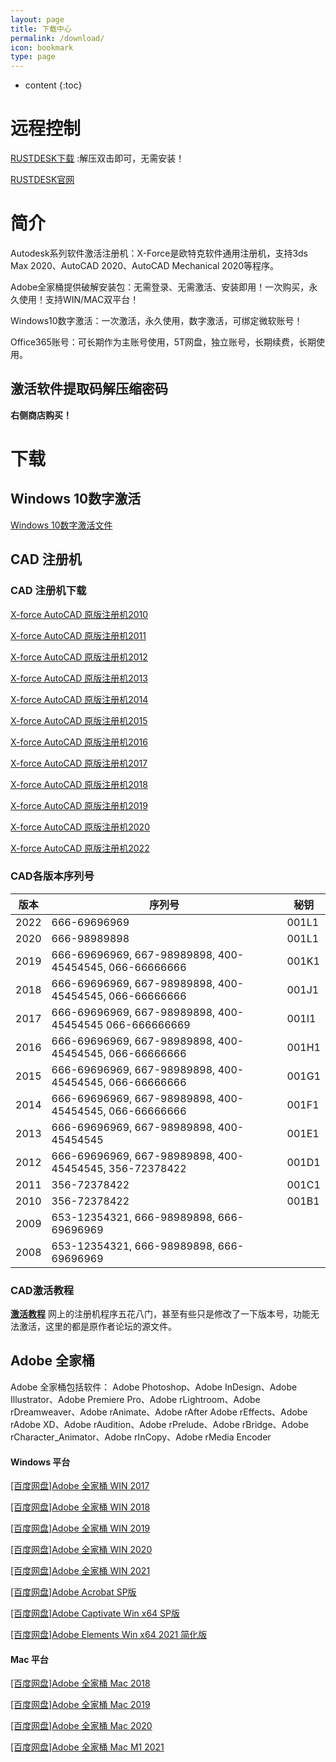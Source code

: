 ```yaml
---
layout: page
title: 下载中心
permalink: /download/
icon: bookmark
type: page
---
```


* content
{:toc}

# 远程控制

[RUSTDESK下载](http://gitee.com/rustdesk/rustdesk/attach_files/815641/download/rustdesk-1.1.8-windows_x64-portable.zip) :解压双击即可，无需安装！

[RUSTDESK官网](http://rustdesk.com/zh/)

# 简介 

Autodesk系列软件激活注册机：X-Force是欧特克软件通用注册机，支持3ds Max 2020、AutoCAD 2020、AutoCAD Mechanical 2020等程序。

Adobe全家桶提供破解安装包：无需登录、无需激活、安装即用！一次购买，永久使用！支持WIN/MAC双平台！

Windows10数字激活：一次激活，永久使用，数字激活，可绑定微软账号！

Office365账号：可长期作为主账号使用，5T网盘，独立账号，长期续费，长期使用。

## 激活软件提取码解压缩密码  

**右侧商店购买！**

# 下载

## Windows 10数字激活

[Windows 10数字激活文件](https://ods.lanzoui.com/i1lPsu0kkaf)

## CAD 注册机

### CAD 注册机下载
[X-force AutoCAD 原版注册机2010](https://ods.lanzoui.com/iVMVNtzl0yj) 

[X-force AutoCAD 原版注册机2011](https://ods.lanzoui.com/iJGTYtzljkj)

[X-force AutoCAD 原版注册机2012](https://ods.lanzoui.com/iDOPAtzl5sd)

[X-force AutoCAD 原版注册机2013](https://ods.lanzoui.com/itrJ9tzl6pg)

[X-force AutoCAD 原版注册机2014](https://ods.lanzoui.com/i7GZ1tzl75c)

[X-force AutoCAD 原版注册机2015](https://ods.lanzoui.com/iB0w2tzl79g)

[X-force AutoCAD 原版注册机2016](https://ods.lanzoui.com/ip42ltzl7cj)

[X-force AutoCAD 原版注册机2017](https://ods.lanzoui.com/iAFRqtzl7mj)

[X-force AutoCAD 原版注册机2018](https://ods.lanzoui.com/ixFxCtzl7qd)

[X-force AutoCAD 原版注册机2019](https://ods.lanzoui.com/io5CQtzkyzi)

[X-force AutoCAD 原版注册机2020](https://ods.lanzoui.com/iaCZztzkzcb)

[X-force AutoCAD 原版注册机2022](https://ods.lanzoui.com/iOhUhtzl0sd)

### CAD各版本序列号

|版本|序列号|秘钥|
|---|---|---|
|2022|666-69696969|001L1|
|2020|666-98989898|001L1|
|2019|666-69696969, 667-98989898, 400-45454545, 066-66666666|001K1|
|2018|666-69696969, 667-98989898, 400-45454545, 066-66666666| 001J1|
|2017|666-69696969, 667-98989898, 400-45454545 066-666666669|001I1|
|2016|666-69696969, 667-98989898, 400-45454545, 066-66666666|001H1|
|2015|666-69696969, 667-98989898, 400-45454545, 066-66666666|001G1|
|2014|666-69696969, 667-98989898, 400-45454545, 066-66666666|001F1|
|2013|666-69696969, 667-98989898, 400-45454545|001E1|
|2012|666-69696969, 667-98989898, 400-45454545, 356-72378422|001D1|
|2011|356-72378422|001C1|
|2010|356-72378422|001B1|
|2009|653-12354321, 666-98989898, 666-69696969| |
|2008|653-12354321, 666-98989898, 666-69696969| |

### CAD激活教程

**[激活教程](/cad/)**
网上的注册机程序五花八门，甚至有些只是修改了一下版本号，功能无法激活，这里的都是原作者论坛的源文件。

## Adobe 全家桶
Adobe 全家桶包括软件： Adobe Photoshop、Adobe InDesign、Adobe Illustrator、Adobe Premiere Pro、Adobe rLightroom、Adobe rDreamweaver、Adobe rAnimate、Adobe rAfter   Adobe rEffects、Adobe rAdobe XD、Adobe rAudition、Adobe rPrelude、Adobe rBridge、Adobe rCharacter_Animator、Adobe rInCopy、Adobe rMedia Encoder 

#### Windows 平台

[[百度网盘]Adobe 全家桶  WIN 2017](https://pan.baidu.com/s/1qkphct5gWfgz0t5JBSa0Zw)

[[百度网盘]Adobe 全家桶  WIN 2018](https://pan.baidu.com/s/1Zew0XZM8nw5nfVjybNmXWA)

[[百度网盘]Adobe 全家桶  WIN 2019](https://pan.baidu.com/s/1vkUzXAhgwALroOnZSof1mw)

[[百度网盘]Adobe 全家桶  WIN 2020](https://pan.baidu.com/s/1gChCB9jE6OZ8YdDNy392Bg)

[[百度网盘]Adobe 全家桶  WIN 2021](https://pan.baidu.com/s/1yR9HjMgLC86foN4JbkTrqQ)

[[百度网盘]Adobe Acrobat SP版](https://pan.baidu.com/s/1Rz7_43gHHt-S3c1eXTPaLQ)

[[百度网盘]Adobe Captivate Win x64 SP版](https://pan.baidu.com/s/1IJetSmOPsHhhoeb5_Vv1FA)

[[百度网盘]Adobe Elements Win x64  2021 简化版](https://pan.baidu.com/s/17NJaMZAzzGK8qhB3WS0A2w)


#### Mac 平台


[[百度网盘]Adobe 全家桶  Mac 2018](https://pan.baidu.com/s/1BLajy0jxDhncvxCWxvq21A)

[[百度网盘]Adobe 全家桶  Mac 2019](https://pan.baidu.com/s/1eAXcAR1-2ONnXAe-SVpurQ)

[[百度网盘]Adobe 全家桶  Mac 2020](https://pan.baidu.com/s/1dLKOYtGvXfX8Z9KDt55JFA)

[[百度网盘]Adobe 全家桶  Mac M1 2021](https://pan.baidu.com/s/1yISAD5U5QiRQchcTSWEC9w)


